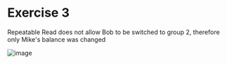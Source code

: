 # Exercise 3

Repeatable Read does not allow Bob to be switched to group 2, therefore only Mike's balance was changed

![image](https://user-images.githubusercontent.com/69856251/113675554-2a28b780-96c4-11eb-98ad-d85b0b93f349.png)
